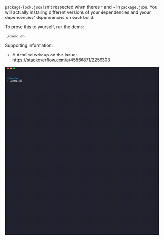 `package-lock.json` isn't respected when theres `^` and `~` in  `package.json`.  You will actually installing different versions of your dependencies and yoour dependencies' dependencies on each build.

To prove this to yourself, run the demo:

```
./demo.sh
```

Supporting information:
- A detailed writeup on this issue: https://stackoverflow.com/a/45566871/2259303


![demo.gif](./package-lock.gif)

